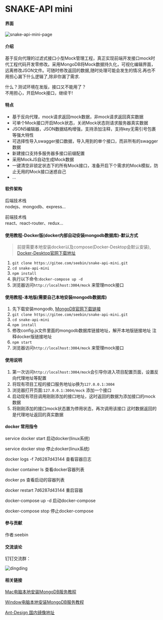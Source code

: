 # SNAKE-API mini

#### 界面

![snake-api-mini-page](http://qiniu.seebin.com/snake-api-mini-page.png)

#### 介绍

基于反向代理的过滤式接口小型Mock管理工程，真正实现前端开发接口mock时代工程代码开发零修改。采用MongoDB将Mock数据持久化，可视化编辑界面，远离修改JSON文件。可随时修改返回的数据,随时处理可能会发生的情况.再也不用担心漏下什么逻辑了,除非你漏了需求.

什么？测试环境在发版，接口又不能用了？  
不用担心，开启Mock接口，继续干!

#### 特点

+ 基于反向代理，mock请求返回mock数据，非mock请求返回真实数据
+ 可单个Mock接口开启Mock状态，关闭Mock状态则请求服务器真实数据
+ JSON5编辑器，JSON数据结构增强，支持添加注释，支持key无需引号包裹等强大特性
+ 可选择性导入swagger接口数据，导入用到的单个接口，而非所有的swagger数据
+ 新建接口支持多服务器多接口前缀配置
+ 采用MockJS自动生成Mock数据
+ 一键清空非锁定状态下的所有Mock接口，准备开启下个需求的Mock模拟，防止无用的Mock接口迷惑自己
+ ...

#### 软件架构

后端技术栈  
nodejs、mongodb、express...

前端技术栈  
react、react-router、redux...

#### 使用教程-Docker版(docker内部自动安装mongodb数据库)-默认方式

> 前提需要本地安装docker以及compose(Docker-Desktop会默认安装), [Docker-Desktop官网下载地址](https://www.docker.com/products/docker-desktop)

1. `git clone https://gitee.com/seebin/snake-api-mini.git`
2. `cd snake-api-mini`
3. `npm install`
4. 执行以下命令:`docker-compose up -d`
5. 浏览器访问`http://localhost:3004/mock` 来管理mock接口

#### 使用教程-本地版(需要自己本地安装mongodb数据库)

1. 先下载安装mongodb, [MongoDB官网下载链接](https://www.mongodb.com/download-center/community)
2. `git clone https://gitee.com/seebin/snake-api-mini.git`
3. `cd snake-api-mini`
4. `npm install`
5. 修改config.js文件里面的mongodb数据库链接地址，解开本地版链接地址  注释docker版链接地址
6. `npm start`
7. 浏览器访问`http://localhost:3004/mock` 来管理mock接口

#### 使用说明

1. 第一次访问`http://localhost:3004/mock`会引导你进入项目配置页面，设置反向代理地址等配置
2. 将现有项目工程的接口服务地址ip换为`127.0.0.1:3004`
3. 浏览器打开页面:`127.0.0.1:3004/mock` 添加一个接口
4. 启动现有项目调用刚刚添加的接口地址，这时返回的数据为添加接口的mock数据
5. 将刚刚添加的接口mock状态置为停用状态，再次调用该接口 这时数据返回的是代理地址返回的真实数据

#### docker 常用指令

service docker start      启动docker(linux系统)

service docker stop      停止docker(linux系统)

 docker logs -f 7d6287d43144   查看容器日志

 docker container ls    查看docker容器列表

 docker ps              查看启动的容器列表

 docker restart 7d6287d43144      重启容器

 docker-compose up -d  启动docker-compose

 docker-compose stop   停止docker-compose

#### 参与贡献

作者:seebin

#### 交流谈论

钉钉交流群：

![dingding](http://qiniu.seebin.com/sanke-api-dingding-qrocode.jpg)

#### 相关链接

[Mac电脑本地安装MongoDB服务教程](http://note.youdao.com/noteshare?id=ff4b17665bdab2022c67571b716c5be3)

[Window电脑本地安装MongoDB服务教程](http://note.youdao.com/noteshare?id=ae30a3d8b9ad2b8fdd81f2ae39834490)

[Ant-Design 国内镜像地址](https://ant-design.gitee.io/components/button-cn/)
